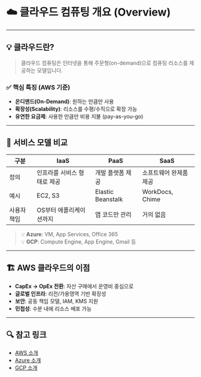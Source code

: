 # ☁️ 클라우드 컴퓨팅 개요 (Overview)

---

## 💡 클라우드란?

> 클라우드 컴퓨팅은 인터넷을 통해 주문형(on-demand)으로 컴퓨팅 리소스를 제공하는 모델입니다.

### ✅ 핵심 특징 (AWS 기준)

- **온디맨드(On-Demand)**: 원하는 만큼만 사용
- **확장성(Scalability)**: 리소스를 수평/수직으로 확장 가능
- **유연한 요금제**: 사용한 만큼만 비용 지불 (pay-as-you-go)

---

## 🧱 서비스 모델 비교

| 구분 | IaaS | PaaS | SaaS |
|------|------|------|------|
| 정의 | 인프라를 서비스 형태로 제공 | 개발 플랫폼 제공 | 소프트웨어 완제품 제공 |
| 예시 | EC2, S3 | Elastic Beanstalk | WorkDocs, Chime |
| 사용자 책임 | OS부터 애플리케이션까지 | 앱 코드만 관리 | 거의 없음 |

> 💡 **Azure**: VM, App Services, Office 365  
> 💡 **GCP**: Compute Engine, App Engine, Gmail 등

---

## 🏗️ AWS 클라우드의 이점

- **CapEx → OpEx 전환**: 자산 구매에서 운영비 중심으로
- **글로벌 인프라**: 리전/가용영역 기반 확장성
- **보안**: 공동 책임 모델, IAM, KMS 지원
- **민첩성**: 수분 내에 리소스 배포 가능

---

## 🔍 참고 링크

- [AWS 소개](https://aws.amazon.com/ko/what-is-aws/)
- [Azure 소개](https://learn.microsoft.com/ko-kr/azure/overview/what-is-azure)
- [GCP 소개](https://cloud.google.com/what-is-cloud-computing)
